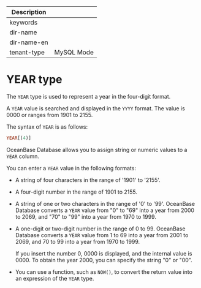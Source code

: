 | Description   |                 |
|---------------|-----------------|
| keywords      |                 |
| dir-name      |                 |
| dir-name-en   |                 |
| tenant-type   | MySQL Mode      |

# YEAR type

The `YEAR` type is used to represent a year in the four-digit format.

A `YEAR` value is searched and displayed in the `YYYY` format. The value is 0000 or ranges from 1901 to 2155.

The syntax of `YEAR` is as follows:

```sql
YEAR[(4)]
```

OceanBase Database allows you to assign string or numeric values to a `YEAR` column.

You can enter a `YEAR` value in the following formats:

* A string of four characters in the range of '1901' to '2155'.

* A four-digit number in the range of 1901 to 2155.

* A string of one or two characters in the range of '0' to '99'. OceanBase Database converts a `YEAR` value from "0" to "69" into a year from 2000 to 2069, and "70" to "99" into a year from 1970 to 1999.

* A one-digit or two-digit number in the range of 0 to 99. OceanBase Database converts a `YEAR` value from 1 to 69 into a year from 2001 to 2069, and 70 to 99 into a year from 1970 to 1999.

   If you insert the number 0, 0000 is displayed, and the internal value is 0000. To obtain the year 2000, you can specify the string "0" or "00".

* You can use a function, such as `NOW()`, to convert the return value into an expression of the `YEAR` type.
